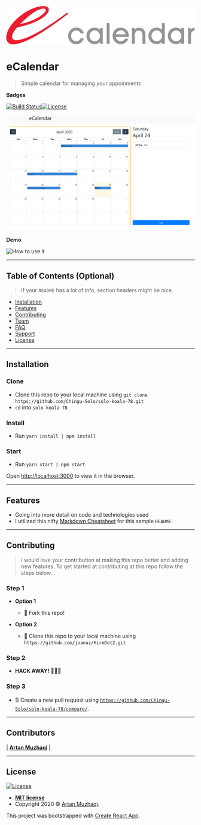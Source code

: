 [![eCalendar](./images/e_calendar-logo.png)](https://muzhaqi.com)

# eCalendar

> Simple calendar for managing your appoinments

**Badges**

[![Build Status](http://img.shields.io/travis/badges/badgerbadgerbadger.svg?style=flat-square)](https://travis-ci.org/badges/badgerbadgerbadger)[![License](http://img.shields.io/:license-mit-blue.svg?style=flat-square)](http://badges.mit-license.org)


![Home page screenshot](./images/screenshot.png)


**Demo**

![How to use it](http://g.recordit.co/BNp34OUlOX.gif)


---

## Table of Contents (Optional)

> If your `README` has a lot of info, section headers might be nice.

- [Installation](#installation)
- [Features](#features)
- [Contributing](#contributing)
- [Team](#team)
- [FAQ](#faq)
- [Support](#support)
- [License](#license)

---

## Installation

### Clone

- Clone this repo to your local machine using ```git clone https://github.com/Chingu-Solo/solo-koala-78.git```
- ```cd``` into ```solo-koala-78```

### Install

- Run ```yarn install | npm install```

### Start

- Run ```yarn start | npm start```

Open [http://localhost:3000](http://localhost:3000) to view it in the browser.

---

## Features

- Going into more detail on code and technologies used
- I utilized this nifty <a href="https://github.com/adam-p/markdown-here/wiki/Markdown-Cheatsheet" target="_blank">Markdown Cheatsheet</a> for this sample `README`.

---

## Contributing

> I would love your contribution at making this repo better and adding new features. 
> To get started at contributing at this repo follow the steps below...

### Step 1

- **Option 1**
    - 🍴 Fork this repo!

- **Option 2**
    - 👯 Clone this repo to your local machine using `https://github.com/joanaz/HireDot2.git`

### Step 2

- **HACK AWAY!** 🔨🔨🔨

### Step 3

- 🔃 Create a new pull request using <a href="https://github.com/Chingu-Solo/solo-koala-78/compare/" target="_blank">`https://github.com/Chingu-Solo/solo-koala-78/compare/`</a>.

---

## Contributors

| <a href="https://muzhaqi.com" target="_blank">**Artan Muzhaqi**</a> |

---

## License

[![License](http://img.shields.io/:license-mit-blue.svg?style=flat-square)](http://badges.mit-license.org)

- **[MIT license](http://opensource.org/licenses/mit-license.php)**
- Copyright 2020 © <a href="http://muzhaqi.com" target="_blank">Artan Muzhaqi</a>.

This project was bootstrapped with [Create React App](https://github.com/facebook/create-react-app).